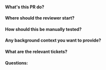 #### What's this PR do?
#### Where should the reviewer start?
#### How should this be manually tested?
#### Any background context you want to provide?
#### What are the relevant tickets?
#### Questions:
